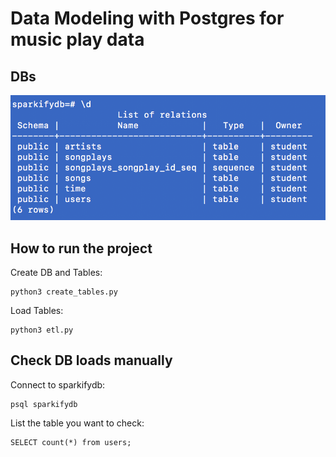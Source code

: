 # Data Modeling with Postgres for music play data

## DBs

![DBs](./images/DBs.png) 

## How to run the project

Create DB and Tables: 

```
python3 create_tables.py
```

Load Tables: 

```
python3 etl.py
```

## Check DB loads manually

Connect to sparkifydb:

```
psql sparkifydb
```

List the table you want to check:

```
SELECT count(*) from users;
```
